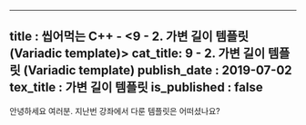 ----------------
title : 씹어먹는 C++ - <9 - 2. 가변 길이 템플릿 (Variadic template)>
cat_title: 9 - 2. 가변 길이 템플릿 (Variadic template)
publish_date : 2019-07-02
tex_title : 가변 길이 템플릿
is_published : false
--------------

안녕하세요 여러분. 지난번 강좌에서 다룬 템플릿은 어떠셨나요?